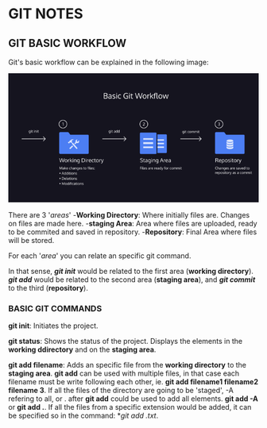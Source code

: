 # GIT NOTES

## GIT BASIC WORKFLOW

Git's basic workflow can be explained in the following image:

![](Images_Git_notes/img1.png)

There are 3 '_areas_'
-**Working Directory**:
Where initially files are. Changes on files are made here.
-**staging Area**:
Area where files are uploaded, ready to be commited and saved in repository.
-**Repository**:
Final Area where files will be stored.

For each '_area_' you can relate an specific git command.

In that sense, **_git init_** would be related to the first area (**working directory**).
**_git add_** would be related to the second area (**staging area**), and **_git commit_** to the third (**repository**).

### BASIC GIT COMMANDS

**git init**: Initiates the project.

**git status**: Shows the status of the project. Displays the elements in the **working ddirectory** and on the **staging area**.

**git add filename**: Adds an specific file from the **working directory** to the **staging area**. 
**git add** can be used with multiple files, in that case each filename must be write following each other, ie. **git add filename1 filename2 filename 3**. 
If all the files of the directory are going to be 'staged', -A refering to all, or . after **git add** could be used to add all elements. **git add -A** or **git add .**.
If all the files from a specific extension would be added, it can be specified so in the command: **git add .*txt**.

